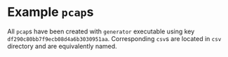 # Example `pcap`s

All `pcap`s have been created with `generator` executable using key `df290c80bb7f9ecb08d4a6b3030951aa`.
Corresponding `csv`s are located in `csv` directory and are equivalently named.
